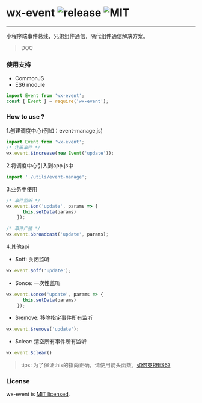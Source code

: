 # wx-event ![release](http://img.shields.io/github/v/release/dawangong/wx-event.svg) ![MIT](https://img.shields.io/github/license/dawangong/wx-event.svg)
---
小程序端事件总线，兄弟组件通信，隔代组件通信解决方案。
> DOC
### 使用支持
- CommonJS
- ES6 module
```javascript
import Event from 'wx-event';
const { Event } = require('wx-event');
```

### How to use ?
1.创建调度中心(例如：event-manage.js)
```javascript
import Event from 'wx-event';
/* 注册事件 */
wx.event.$increase(new Event('update')); 
```
2.将调度中心引入到app.js中
```javascript
import './utils/event-manage';
```
3.业务中使用
```javascript
/* 事件监听 */
wx.event.$on('update', params => {
      this.setData(params)
    });
    
/* 事件广播 */ 
wx.event.$broadcast('update', params);  
```
4.其他api
- $off: 关闭监听
```javascript
wx.event.$off('update');
```
- $once: 一次性监听
```javascript
wx.event.$once('update', params => {
      this.setData(params)
    });
```
- $remove: 移除指定事件所有监听
```javascript
wx.event.$remove('update');
```
- $clear: 清空所有事件所有监听
```javascript
wx.event.$clear()
```

> tips: 为了保证this的指向正确，请使用箭头函数。[如何支持ES6?](https://www.babeljs.cn/docs/)

### License
wx-event is [MIT licensed](https://github.com/dawangong/wx-event/blob/master/LICENSE).
